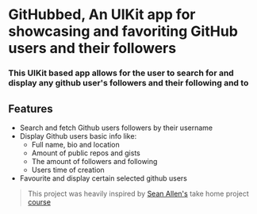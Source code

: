 # GitHubbed, An UIKit app for showcasing and favoriting GitHub users and their followers

### This UIKit based app allows for the user to search for and display any github user's followers and their following and to 

## Features
* Search and fetch Github users followers by their username
* Display Github users basic info like:
  - Full name, bio and location
  - Amount of public repos and gists
  - The amount of followers and following
  - Users time of creation
* Favourite and display certain selected github users

> This project was heavily inspired by [Sean Allen's](https://github.com/SAllen0400) take home project [course](https://www.youtube.com/watch?v=JzngncpZLuw&t=24467s)
